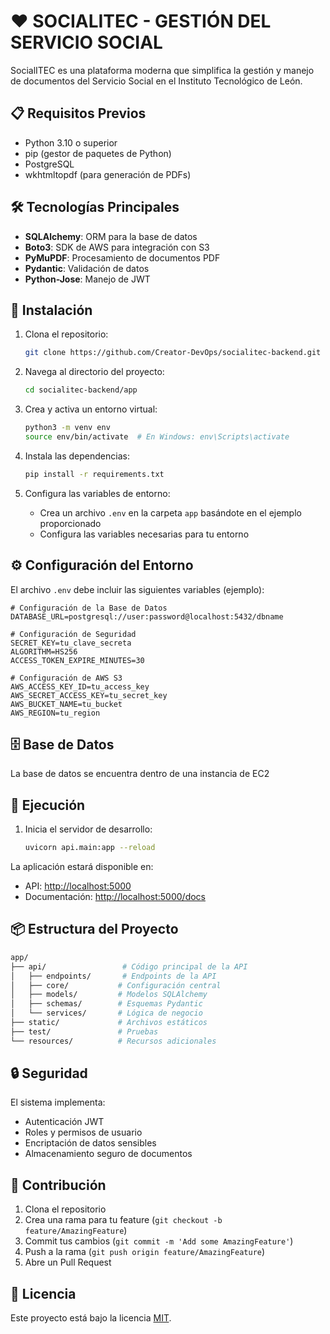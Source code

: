 # ❤️ SOCIALITEC - GESTIÓN DEL SERVICIO SOCIAL

SocialITEC es una plataforma moderna que simplifica la gestión y manejo de documentos del Servicio Social en el Instituto Tecnológico de León.

## 📋 Requisitos Previos

- Python 3.10 o superior
- pip (gestor de paquetes de Python)
- PostgreSQL
- wkhtmltopdf (para generación de PDFs)

## 🛠️ Tecnologías Principales

- **SQLAlchemy**: ORM para la base de datos
- **Boto3**: SDK de AWS para integración con S3
- **PyMuPDF**: Procesamiento de documentos PDF
- **Pydantic**: Validación de datos
- **Python-Jose**: Manejo de JWT

## 🔧 Instalación

1. Clona el repositorio:

   ```bash
   git clone https://github.com/Creator-DevOps/socialitec-backend.git
   ```

2. Navega al directorio del proyecto:

   ```bash
   cd socialitec-backend/app
   ```

3. Crea y activa un entorno virtual:

   ```bash
   python3 -m venv env
   source env/bin/activate  # En Windows: env\Scripts\activate
   ```

4. Instala las dependencias:

   ```bash
   pip install -r requirements.txt
   ```

5. Configura las variables de entorno:
   - Crea un archivo `.env` en la carpeta `app` basándote en el ejemplo proporcionado
   - Configura las variables necesarias para tu entorno

## ⚙️ Configuración del Entorno

El archivo `.env` debe incluir las siguientes variables (ejemplo):

```env
# Configuración de la Base de Datos
DATABASE_URL=postgresql://user:password@localhost:5432/dbname

# Configuración de Seguridad
SECRET_KEY=tu_clave_secreta
ALGORITHM=HS256
ACCESS_TOKEN_EXPIRE_MINUTES=30

# Configuración de AWS S3
AWS_ACCESS_KEY_ID=tu_access_key
AWS_SECRET_ACCESS_KEY=tu_secret_key
AWS_BUCKET_NAME=tu_bucket
AWS_REGION=tu_region

```

## 🗄️ Base de Datos

La base de datos se encuentra dentro de una instancia de EC2

## 🚀 Ejecución

1. Inicia el servidor de desarrollo:

   ```bash
   uvicorn api.main:app --reload
   ```

La aplicación estará disponible en:

- API: [http://localhost:5000](http://localhost:5000)
- Documentación: [http://localhost:5000/docs](http://localhost:5000/docs)

## 📦 Estructura del Proyecto

```bash
app/
├── api/                 # Código principal de la API
│   ├── endpoints/       # Endpoints de la API
│   ├── core/           # Configuración central
│   ├── models/         # Modelos SQLAlchemy
│   ├── schemas/        # Esquemas Pydantic
│   └── services/       # Lógica de negocio
├── static/             # Archivos estáticos
├── test/               # Pruebas
└── resources/          # Recursos adicionales
```

## 🔒 Seguridad

El sistema implementa:

- Autenticación JWT
- Roles y permisos de usuario
- Encriptación de datos sensibles
- Almacenamiento seguro de documentos

## 🤝 Contribución

1. Clona el repositorio
2. Crea una rama para tu feature (`git checkout -b feature/AmazingFeature`)
3. Commit tus cambios (`git commit -m 'Add some AmazingFeature'`)
4. Push a la rama (`git push origin feature/AmazingFeature`)
5. Abre un Pull Request

## 📄 Licencia

Este proyecto está bajo la licencia [MIT](LICENSE).
